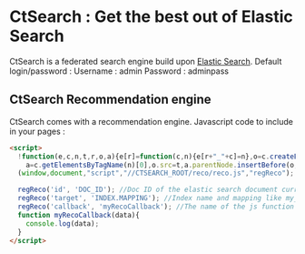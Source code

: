 CtSearch : Get the best out of Elastic Search
=============================================

CtSearch is a federated search engine build upon [Elastic Search][1].
Default login/password :
Username : admin
Password : adminpass

CtSearch Recommendation engine
------------------------------
CtSearch comes with a recommendation engine.
Javascript code to include in your pages :
```html
<script>
  !function(e,c,n,t,r,o,a){e[r]=function(c,n){e[r+"_"+c]=n},o=c.createElement(n),
    a=c.getElementsByTagName(n)[0],o.src=t,a.parentNode.insertBefore(o,a)}
  (window,document,"script","//CTSEARCH_ROOT/reco/reco.js","regReco"); //Replace CTSEARCH_ROOT by the root path to your ctsearch installation

  regReco('id', 'DOC_ID'); //Doc ID of the elastic search document currently displayed
  regReco('target', 'INDEX.MAPPING'); //Index name and mapping like my_index.my_mapping
  regReco('callback', 'myRecoCallback'); //The name of the js function to callback for displaying recommended documents
  function myRecoCallback(data){
    console.log(data);
  }
</script>
```


[1]:  https://www.elastic.co
